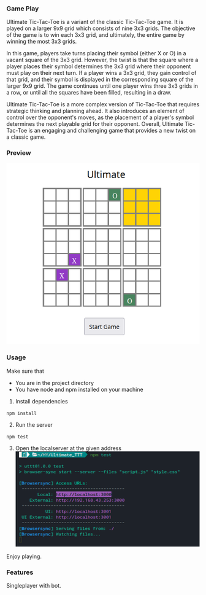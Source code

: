 ### Game Play
Ultimate Tic-Tac-Toe is a variant of the classic Tic-Tac-Toe game. It is played on a larger 9x9 grid which consists of nine 3x3 grids. The objective of the game is to win each 3x3 grid, and ultimately, the entire game by winning the most 3x3 grids.

In this game, players take turns placing their symbol (either X or O) in a vacant square of the 3x3 grid. However, the twist is that the square where a player places their symbol determines the 3x3 grid where their opponent must play on their next turn. If a player wins a 3x3 grid, they gain control of that grid, and their symbol is displayed in the corresponding square of the larger 9x9 grid. The game continues until one player wins three 3x3 grids in a row, or until all the squares have been filled, resulting in a draw.

Ultimate Tic-Tac-Toe is a more complex version of Tic-Tac-Toe that requires strategic thinking and planning ahead. It also introduces an element of control over the opponent's moves, as the placement of a player's symbol determines the next playable grid for their opponent. Overall, Ultimate Tic-Tac-Toe is an engaging and challenging game that provides a new twist on a classic game.

### Preview

[![thumbnail](./preview)](https://user-images.githubusercontent.com/67221507/235636375-ae5099f8-9d22-4b33-9b81-8cf77bacbf4b.mp4)


### Usage

Make sure that

- You are in the project directory
- You have node and npm installed on your machine


1) Install dependencies
```
npm install
``` 

2) Run the server
```
npm test
```

3) Open the localserver at the given address
![local server](./test.png)


Enjoy playing.

### Features

Singleplayer with bot.

